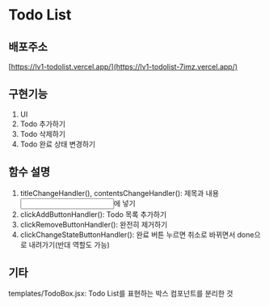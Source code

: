 # Todo List 

## 배포주소
[https://lv1-todolist.vercel.app/](https://lv1-todolist-7imz.vercel.app/)

## 구현기능
1. UI
2. Todo 추가하기
3. Todo 삭제하기
4. Todo 완료 상태 변경하기

## 함수 설명
1. titleChangeHandler(), contentsChangeHandler(): 제목과 내용 <input/>에 넣기
2. clickAddButtonHandler(): Todo 목록 추가하기
3. clickRemoveButtonHandler(): 완전히 제거하기
4. clickChangeStateButtonHandler(): 완료 버튼 누르면 취소로 바뀌면서 done으로 내려가기(반대 역할도 가능)

## 기타
templates/TodoBox.jsx: Todo List를 표현하는 박스 컴포넌트를 분리한 것
